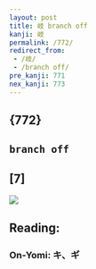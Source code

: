 ```yaml
---
layout: post
title: 岐 branch off
kanji: 岐
permalink: /772/
redirect_from:
 - /岐/
 - /branch off/
pre_kanji: 771
nex_kanji: 773
---
```


## {772}

## `branch off`

## [7]

<div class="stroke"><img src="E5B290.png" /></div>

## Reading:

### On-Yomi: キ、ギ
